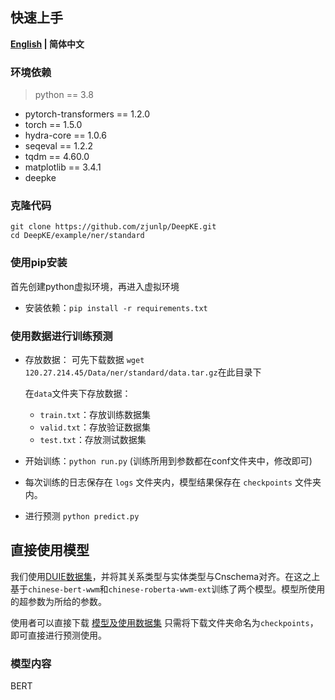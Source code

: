 ## 快速上手

<p align="left">
    <b> <a href="https://github.com/zjunlp/DeepKE/blob/main/example/ner/standard/README.md">English</a> | 简体中文 </b>
</p>

### 环境依赖

> python == 3.8 

- pytorch-transformers == 1.2.0
- torch == 1.5.0
- hydra-core == 1.0.6
- seqeval == 1.2.2
- tqdm == 4.60.0
- matplotlib == 3.4.1
- deepke



### 克隆代码

```
git clone https://github.com/zjunlp/DeepKE.git
cd DeepKE/example/ner/standard
```



### 使用pip安装

首先创建python虚拟环境，再进入虚拟环境

- 安装依赖：`pip install -r requirements.txt`



### 使用数据进行训练预测

- 存放数据： 可先下载数据 ```wget 120.27.214.45/Data/ner/standard/data.tar.gz```在此目录下

  在`data`文件夹下存放数据：
  
  - `train.txt`：存放训练数据集
  - `valid.txt`：存放验证数据集
  - `test.txt`：存放测试数据集
- 开始训练：```python run.py``` (训练所用到参数都在conf文件夹中，修改即可)

- 每次训练的日志保存在 `logs` 文件夹内，模型结果保存在 `checkpoints` 文件夹内。

- 进行预测 ```python predict.py```


## 直接使用模型
我们使用[DUIE数据集](https://ai.baidu.com/broad/download?dataset=dureader)，并将其关系类型与实体类型与Cnschema对齐。在这之上基于`chinese-bert-wwm`和`chinese-roberta-wwm-ext`训练了两个模型。模型所使用的超参数为所给的参数。

使用者可以直接下载 [模型及使用数据集](https://drive.google.com/drive/folders/1zA8Ichx9nzU3GD92ptdyR_nmARB_7ovg) 只需将下载文件夹命名为`checkpoints`，即可直接进行预测使用。

### 模型内容

BERT
